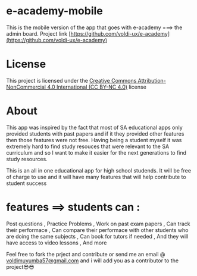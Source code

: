 # e-academy-mobile

This is the mobile version of the app that goes with e-academy ===> the admin board.
Project link [https://github.com/voldi-ux/e-academy](https://github.com/voldi-ux/e-academy)

# License
This project is licensed under the [Creative Commons Attribution-NonCommercial 4.0 International (CC BY-NC 4.0)](https://creativecommons.org/licenses/by-nc/4.0/) license

# About
This app was inspired by the fact that most of SA educational apps only provided students with past papers and if it they provided other features then those features were not free. Having being a student myself it was extremely hard to find study resouces that were relevant to the SA curriculum and so I want to make it easier for the next generations to find study   resources.   

This is an all in one educational app for high school studends. It will be free of charge to use and it will have many features that will help contribute to student success

# features ==> students can :
Post questions , 
Practice Problems ,
Work on past exam papers ,
Can track their performace ,
Can compare their performace with other students who are doing the same subjects , 
Can book for tutors if needed , 
And they  will have access to video lessons , 
And more

Feel free to fork the prject and contribute or send me an email @ voldimuyumba57@gmail.com and i will add you as a contributor to the project😎😎

